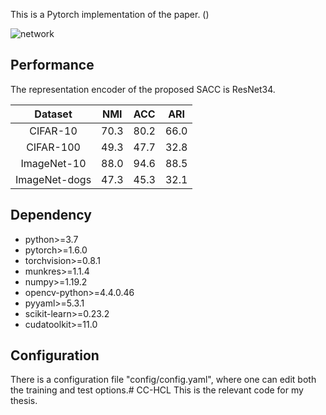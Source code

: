 This is a Pytorch implementation of the paper. ()

![network](figures/图1.png)

## Performance

The representation encoder of the proposed SACC is ResNet34.

|    Dataset    | NMI  | ACC  | ARI  |
| :-----------: | :--: | :--: | :--: |
|   CIFAR-10    | 70.3 | 80.2 | 66.0 |
|   CIFAR-100   | 49.3 | 47.7 | 32.8 |
|  ImageNet-10  | 88.0 | 94.6 | 88.5 |
| ImageNet-dogs | 47.3 | 45.3 | 32.1 |

## Dependency

- python>=3.7
- pytorch>=1.6.0
- torchvision>=0.8.1
- munkres>=1.1.4
- numpy>=1.19.2
- opencv-python>=4.4.0.46
- pyyaml>=5.3.1
- scikit-learn>=0.23.2
- cudatoolkit>=11.0

## Configuration

There is a configuration file "config/config.yaml", where one can edit both the training and test options.# CC-HCL
This is the relevant code for my thesis.
